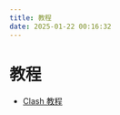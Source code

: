 ```yaml
---
title: 教程
date: 2025-01-22 00:16:32
---
```


# 教程

- [Clash 教程](https://blog.qingyi-studio.top/Clash/)
